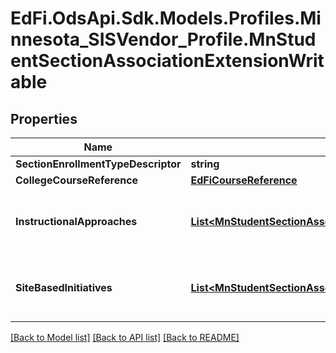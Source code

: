 # EdFi.OdsApi.Sdk.Models.Profiles.Minnesota_SISVendor_Profile.MnStudentSectionAssociationExtensionWritable
## Properties

Name | Type | Description | Notes
------------ | ------------- | ------------- | -------------
**SectionEnrollmentTypeDescriptor** | **string** | Section enrollment type. | [optional] 
**CollegeCourseReference** | [**EdFiCourseReference**](EdFiCourseReference.md) |  | [optional] 
**InstructionalApproaches** | [**List&lt;MnStudentSectionAssociationInstructionalApproachWritable&gt;**](MnStudentSectionAssociationInstructionalApproachWritable.md) | An unordered collection of studentSectionAssociationInstructionalApproaches. Instructional approach as implemented for the student section association. General purpose but intially implemented for Early Education. | [optional] 
**SiteBasedInitiatives** | [**List&lt;MnStudentSectionAssociationSiteBasedInitiativeWritable&gt;**](MnStudentSectionAssociationSiteBasedInitiativeWritable.md) | An unordered collection of studentSectionAssociationSiteBasedInitiatives. Site-based initiative as implemented for the student section association. General purpose but intially implemented for Early Education. | [optional] 

[[Back to Model list]](../README.md#documentation-for-models) [[Back to API list]](../README.md#documentation-for-api-endpoints) [[Back to README]](../README.md)

